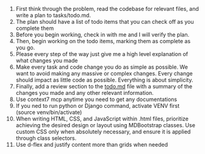 1. First think through the problem, read the codebase for relevant files, and write a plan to tasks/todo.md.
2. The plan should have a list of todo items that you can check off as you complete them
3. Before you begin working, check in with me and I will verify the plan.
4. Then, begin working on the todo items, marking them as complete as you go.
5. Please every step of the way just give me a high level explanation of what changes you made
6. Make every task and code change you do as simple as possible. We want to avoid making any massive or complex changes. Every change should impact as little code as possible. Everything is about simplicity.
7. Finally, add a review section to the [todo.md](http://todo.md/) file with a summary of the changes you made and any other relevant information.
8. Use context7 mcp anytime you need to get any documentations
9. If you ned to run python or Django command, activate VENV  first (source venv/bin/activate)
10. When writing HTML, CSS, and JavaScript within .html files, prioritize achieving the desired design or layout using MDBootstrap classes. Use custom CSS only when absolutely necessary, and ensure it is applied through class selectors.
11. Use d-flex and justify content more than grids when needed
